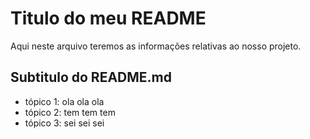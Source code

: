 # Titulo do meu README



Aqui neste arquivo teremos as informações relativas ao nosso projeto.

## Subtitulo do README.md

- tópico 1: ola ola ola
- tópico 2: tem tem tem
- tópico 3: sei sei sei
